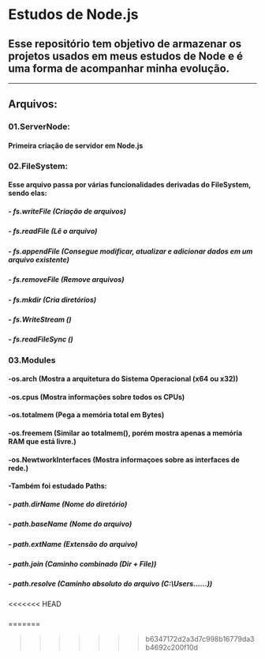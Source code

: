 # Estudos de Node.js
## Esse repositório tem objetivo de armazenar os projetos usados em meus estudos de Node e é uma forma de acompanhar minha evolução.

---

## Arquivos:

### 01.ServerNode:
#### Primeira criação de servidor em Node.js

### 02.FileSystem:
#### Esse arquivo passa por várias funcionalidades derivadas do FileSystem, sendo elas:
#####               - fs.writeFile (Criação de arquivos)
#####               - fs.readFile (Lê o arquivo)
#####               - fs.appendFile (Consegue modificar, atualizar e adicionar dados em um arquivo existente)
#####               - fs.removeFile (Remove arquivos)
#####               - fs.mkdir (Cria diretórios)
#####               - fs.WriteStream ()
#####               - fs.readFileSync ()

### 03.Modules
####                -os.arch (Mostra a arquitetura do Sistema Operacional (x64 ou x32))
####                -os.cpus (Mostra informações sobre todos os CPUs)
####                -os.totalmem (Pega a memória total em Bytes)
####                -os.freemem (Similar ao totalmem(), porém mostra apenas a memória RAM que está livre.)
####                -os.NewtworkInterfaces (Mostra informaçoes sobre as interfaces de rede.)
####                -Também foi estudado Paths:
#####                        - path.dirName (Nome do diretório)
#####                        - path.baseName (Nome do arquivo)
#####                        - path.extName (Extensão do arquivo)
#####                        - path.join (Caminho combinado (Dir + File))
#####                        - path.resolve (Caminho absoluto do arquivo (C:\Users\...\...\))
<<<<<<< HEAD
#####
=======
>>>>>>> b6347172d2a3d7c998b16779da3b4692c200f10d
